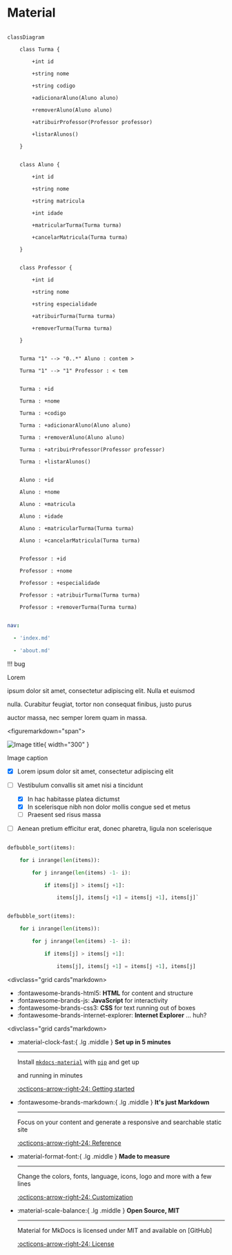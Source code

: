 # Material

```mermaid

classDiagram

    class Turma {

        +int id

        +string nome

        +string codigo

        +adicionarAluno(Aluno aluno)

        +removerAluno(Aluno aluno)

        +atribuirProfessor(Professor professor)

        +listarAlunos()

    }


    class Aluno {

        +int id

        +string nome

        +string matricula

        +int idade

        +matricularTurma(Turma turma)

        +cancelarMatricula(Turma turma)

    }


    class Professor {

        +int id

        +string nome

        +string especialidade

        +atribuirTurma(Turma turma)

        +removerTurma(Turma turma)

    }


    Turma "1" --> "0..*" Aluno : contem >

    Turma "1" --> "1" Professor : < tem


    Turma : +id

    Turma : +nome

    Turma : +codigo

    Turma : +adicionarAluno(Aluno aluno)

    Turma : +removerAluno(Aluno aluno)

    Turma : +atribuirProfessor(Professor professor)

    Turma : +listarAlunos()


    Aluno : +id

    Aluno : +nome

    Aluno : +matricula

    Aluno : +idade

    Aluno : +matricularTurma(Turma turma)

    Aluno : +cancelarMatricula(Turma turma)


    Professor : +id

    Professor : +nome

    Professor : +especialidade

    Professor : +atribuirTurma(Turma turma)

    Professor : +removerTurma(Turma turma)

```

```yaml

nav:

  - 'index.md'

  - 'about.md'

```

!!! bug

Lorem

 ipsum dolor sit amet, consectetur adipiscing elit. Nulla et euismod

nulla. Curabitur feugiat, tortor non consequat finibus, justo purus

auctor massa, nec semper lorem quam in massa.

<figuremarkdown="span">

  ![Image title](https://dummyimage.com/600x400/){ width="300" }

<figcaption>Image caption</figcaption>

</figure>

- [X] Lorem ipsum dolor sit amet, consectetur adipiscing elit
- [ ] Vestibulum convallis sit amet nisi a tincidunt

  * [X] In hac habitasse platea dictumst
  * [X] In scelerisque nibh non dolor mollis congue sed et metus
  * [ ] Praesent sed risus massa
- [ ] Aenean pretium efficitur erat, donec pharetra, ligula non scelerisque

```py

defbubble_sort(items):

    for i inrange(len(items)):

        for j inrange(len(items) -1- i):

            if items[j] > items[j +1]:

                items[j], items[j +1] = items[j +1], items[j]`

```

```py

defbubble_sort(items):

    for i inrange(len(items)):

        for j inrange(len(items) -1- i):

            if items[j] > items[j +1]:

                items[j], items[j +1] = items[j +1], items[j]

```

<divclass="grid cards"markdown>

- :fontawesome-brands-html5: __HTML__ for content and structure
- :fontawesome-brands-js: __JavaScript__ for interactivity
- :fontawesome-brands-css3: __CSS__ for text running out of boxes
- :fontawesome-brands-internet-explorer: __Internet Explorer__ ... huh?

</div>

<divclass="grid cards"markdown>

- :material-clock-fast:{ .lg .middle } __Set up in 5 minutes__

  ---

  Install [`mkdocs-material`](#) with [`pip`](#) and get up

  and running in minutes

  [:octicons-arrow-right-24: Getting started](#)
- :fontawesome-brands-markdown:{ .lg .middle } __It's just Markdown__

  ---

  Focus on your content and generate a responsive and searchable static site

  [:octicons-arrow-right-24: Reference](#)
- :material-format-font:{ .lg .middle } __Made to measure__

  ---

  Change the colors, fonts, language, icons, logo and more with a few lines

  [:octicons-arrow-right-24: Customization](#)
- :material-scale-balance:{ .lg .middle } __Open Source, MIT__

  ---

  Material for MkDocs is licensed under MIT and available on [GitHub]

  [:octicons-arrow-right-24: License](#)

</div>
